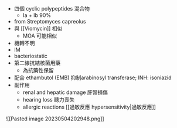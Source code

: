 - 四個 cyclic polypeptides 混合物
	- Ia + Ib 90%
- from Streptomyces capreolus
- 與 [[Viomycin]] 相似
	- MOA 可能相似
- 機轉不明
- IM
- bacteriostatic
- 第二線抗結核菌用藥
	- 為抗藥性保留
- 配合 ethambutol (EMB) 抑制arabinosyl transferase;
   INH: isoniazid
- 副作用
	- renal and hepatic damage 肝腎損傷
	- hearing loss 聽力喪失
	- allergic reactions [[過敏反應 hypersensitivity|過敏反應]]

![[Pasted image 20230504202948.png]]